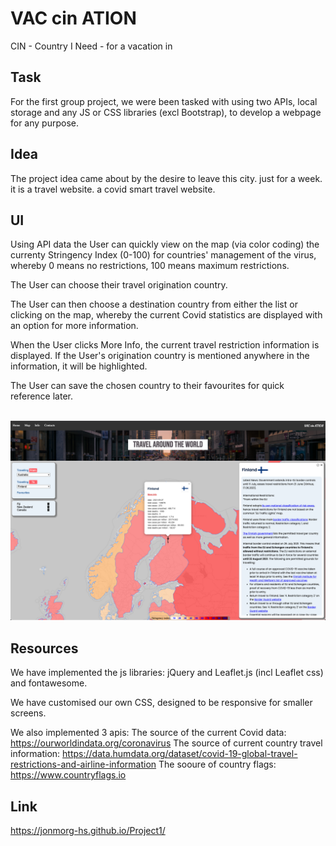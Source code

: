 # VAC cin ATION

CIN - Country I Need - for a vacation in

<h2>Task</h2>

For the first group project, we were been tasked with using two APIs, local storage and any JS or CSS libraries (excl Bootstrap), to develop a webpage for any purpose.

<h2>Idea</h2>

The project idea came about by the desire to leave this city. just for a week. it is a travel website. a covid smart travel website.

<h2>UI</h2>

Using API data the User can quickly view on the map (via color coding) the currenty Stringency Index (0-100) for countries' management of the virus, whereby 0 means no restrictions, 100 means maximum restrictions.

The User can choose their travel origination country.

The User can then choose a destination country from either the list or clicking on the map, whereby the current Covid statistics are displayed with an option for more information.

When the User clicks More Info, the current travel restriction information is displayed. If the User's origination country is mentioned anywhere in the information, it will be highlighted.

The User can save the chosen country to their favourites for quick reference later.

<br/><img src="assets/images/screenshotFinal.png" >

<h2>Resources</h2>

We have implemented the js libraries: jQuery and Leaflet.js (incl Leaflet css) and fontawesome.

We have customised our own CSS, designed to be responsive for smaller screens.

We also implemented 3 apis:
The source of the current Covid data: https://ourworldindata.org/coronavirus
The source of current country travel information: https://data.humdata.org/dataset/covid-19-global-travel-restrictions-and-airline-information
The sooure of country flags: https://www.countryflags.io

<h2>Link</h2>

https://jonmorg-hs.github.io/Project1/
